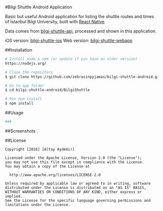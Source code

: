 #Bilgi Shuttle Android Application

Basic but useful Android application for listing the shuttle routes and times of İstanbul Bilgi University, built with [React Native](https://facebook.github.io/react-native/).

Data comes from [bilgi-shuttle-api](https://github.com/mdegis/bilgi-shuttle/), processed and shown in this application.

iOS version: [bilgi-shuttle-ios](https://github.com/bilgishuttle/bilgi-shuttle-ios)
Web version: [bilgi-shuttle-webapp](https://github.com/bilgishuttle/bilgi-shuttle-web)

##Installation
```bash
# Install node & npm (or update if you have an older version)
https://nodejs.org/

# Clone the repository
$ git clone https://github.com/zebrasinpyjamas/bilgi-shuttle-android.git

# Go to app folder
$ cd bilgi-shuttle-android/BilgiShuttle

# Run npm install
$ npm install
```

##Usage
```bash
### .
```

##Screenshots
.

##License

	Copyright [2016] [Altay Aydemir]

    Licensed under the Apache License, Version 2.0 (the "License");
    you may not use this file except in compliance with the License.
    You may obtain a copy of the License at

      http://www.apache.org/licenses/LICENSE-2.0

    Unless required by applicable law or agreed to in writing, software
    distributed under the License is distributed on an "AS IS" BASIS,
    WITHOUT WARRANTIES OR CONDITIONS OF ANY KIND, either express or implied.
    See the License for the specific language governing permissions and
    limitations under the License.
